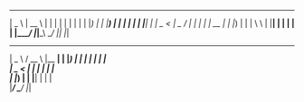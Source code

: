  ____    _____    _    _   _    _ 
 |  _ \  |  __ \  | |  | | | |  | |
 | |_) | | |__) | | |  | | | |__| |
 |  _ <  |  _  /  | |  | | |  __  |
 | |_) | | | \ \  | |__| | | |  | |
 |____/  |_|__\_\  \____/_ |_|  |_|

 ____      ____    _______  
 |  _ \   / __ \  |__   __| 
 | |_) | | |  | |    | |    
 |  _ <  | |  | |    | |    
 | |_) | | |__| |    | |    
 |____/   \____/     |_|    
                            

        


